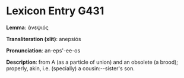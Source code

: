 # Lexicon Entry G431

**Lemma**: ἀνεψιός

**Transliteration (xlit)**: anepsiós

**Pronunciation**: an-eps'-ee-os

**Description**:
from Α (as a particle of union) and an obsolete  (a brood); properly, akin, i.e. (specially) a cousin:--sister's son.
